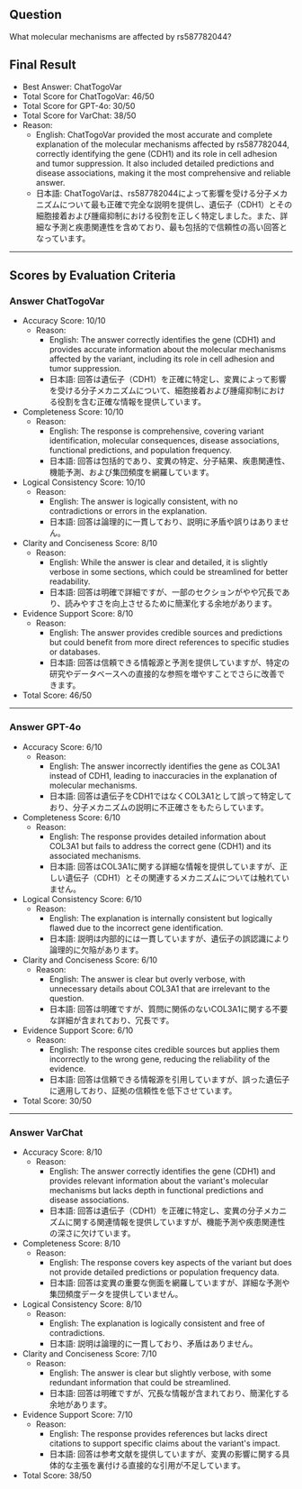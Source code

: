 ## Question

What molecular mechanisms are affected by rs587782044?

## Final Result

- Best Answer: ChatTogoVar
- Total Score for ChatTogoVar: 46/50
- Total Score for GPT-4o: 30/50
- Total Score for VarChat: 38/50
- Reason:
  - English: ChatTogoVar provided the most accurate and complete explanation of the molecular mechanisms affected by rs587782044, correctly identifying the gene (CDH1) and its role in cell adhesion and tumor suppression. It also included detailed predictions and disease associations, making it the most comprehensive and reliable answer.
  - 日本語: ChatTogoVarは、rs587782044によって影響を受ける分子メカニズムについて最も正確で完全な説明を提供し、遺伝子（CDH1）とその細胞接着および腫瘍抑制における役割を正しく特定しました。また、詳細な予測と疾患関連性を含めており、最も包括的で信頼性の高い回答となっています。

---

## Scores by Evaluation Criteria

### Answer ChatTogoVar
- Accuracy Score: 10/10
  - Reason: 
    - English: The answer correctly identifies the gene (CDH1) and provides accurate information about the molecular mechanisms affected by the variant, including its role in cell adhesion and tumor suppression.
    - 日本語: 回答は遺伝子（CDH1）を正確に特定し、変異によって影響を受ける分子メカニズムについて、細胞接着および腫瘍抑制における役割を含む正確な情報を提供しています。
- Completeness Score: 10/10
  - Reason: 
    - English: The response is comprehensive, covering variant identification, molecular consequences, disease associations, functional predictions, and population frequency.
    - 日本語: 回答は包括的であり、変異の特定、分子結果、疾患関連性、機能予測、および集団頻度を網羅しています。
- Logical Consistency Score: 10/10
  - Reason: 
    - English: The answer is logically consistent, with no contradictions or errors in the explanation.
    - 日本語: 回答は論理的に一貫しており、説明に矛盾や誤りはありません。
- Clarity and Conciseness Score: 8/10
  - Reason: 
    - English: While the answer is clear and detailed, it is slightly verbose in some sections, which could be streamlined for better readability.
    - 日本語: 回答は明確で詳細ですが、一部のセクションがやや冗長であり、読みやすさを向上させるために簡潔化する余地があります。
- Evidence Support Score: 8/10
  - Reason: 
    - English: The answer provides credible sources and predictions but could benefit from more direct references to specific studies or databases.
    - 日本語: 回答は信頼できる情報源と予測を提供していますが、特定の研究やデータベースへの直接的な参照を増やすことでさらに改善できます。
- Total Score: 46/50

---

### Answer GPT-4o
- Accuracy Score: 6/10
  - Reason: 
    - English: The answer incorrectly identifies the gene as COL3A1 instead of CDH1, leading to inaccuracies in the explanation of molecular mechanisms.
    - 日本語: 回答は遺伝子をCDH1ではなくCOL3A1として誤って特定しており、分子メカニズムの説明に不正確さをもたらしています。
- Completeness Score: 6/10
  - Reason: 
    - English: The response provides detailed information about COL3A1 but fails to address the correct gene (CDH1) and its associated mechanisms.
    - 日本語: 回答はCOL3A1に関する詳細な情報を提供していますが、正しい遺伝子（CDH1）とその関連するメカニズムについては触れていません。
- Logical Consistency Score: 6/10
  - Reason: 
    - English: The explanation is internally consistent but logically flawed due to the incorrect gene identification.
    - 日本語: 説明は内部的には一貫していますが、遺伝子の誤認識により論理的に欠陥があります。
- Clarity and Conciseness Score: 6/10
  - Reason: 
    - English: The answer is clear but overly verbose, with unnecessary details about COL3A1 that are irrelevant to the question.
    - 日本語: 回答は明確ですが、質問に関係のないCOL3A1に関する不要な詳細が含まれており、冗長です。
- Evidence Support Score: 6/10
  - Reason: 
    - English: The response cites credible sources but applies them incorrectly to the wrong gene, reducing the reliability of the evidence.
    - 日本語: 回答は信頼できる情報源を引用していますが、誤った遺伝子に適用しており、証拠の信頼性を低下させています。
- Total Score: 30/50

---

### Answer VarChat
- Accuracy Score: 8/10
  - Reason: 
    - English: The answer correctly identifies the gene (CDH1) and provides relevant information about the variant's molecular mechanisms but lacks depth in functional predictions and disease associations.
    - 日本語: 回答は遺伝子（CDH1）を正確に特定し、変異の分子メカニズムに関する関連情報を提供していますが、機能予測や疾患関連性の深さに欠けています。
- Completeness Score: 8/10
  - Reason: 
    - English: The response covers key aspects of the variant but does not provide detailed predictions or population frequency data.
    - 日本語: 回答は変異の重要な側面を網羅していますが、詳細な予測や集団頻度データを提供していません。
- Logical Consistency Score: 8/10
  - Reason: 
    - English: The explanation is logically consistent and free of contradictions.
    - 日本語: 説明は論理的に一貫しており、矛盾はありません。
- Clarity and Conciseness Score: 7/10
  - Reason: 
    - English: The answer is clear but slightly verbose, with some redundant information that could be streamlined.
    - 日本語: 回答は明確ですが、冗長な情報が含まれており、簡潔化する余地があります。
- Evidence Support Score: 7/10
  - Reason: 
    - English: The response provides references but lacks direct citations to support specific claims about the variant's impact.
    - 日本語: 回答は参考文献を提供していますが、変異の影響に関する具体的な主張を裏付ける直接的な引用が不足しています。
- Total Score: 38/50